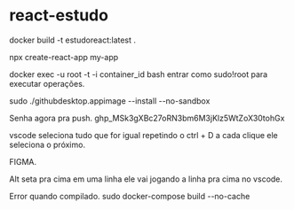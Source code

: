 # react-estudo

docker build -t estudoreact:latest .

npx create-react-app my-app

docker exec -u root -t -i container_id bash entrar como sudo!root para executar operações.

sudo ./githubdesktop.appimage --install --no-sandbox

Senha agora pra push. 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

vscode seleciona tudo que for igual repetindo o ctrl + D a cada clique ele seleciona o próximo.

FIGMA.

Alt seta pra cima em uma linha ele vai jogando a linha pra cima no vscode.

Error quando compilado.
sudo docker-compose build --no-cache